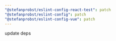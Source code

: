 ```yaml
---
"@stefanprobst/eslint-config-react-test": patch
"@stefanprobst/eslint-config": patch
"@stefanprobst/eslint-config-vue": patch
---
```


update deps
